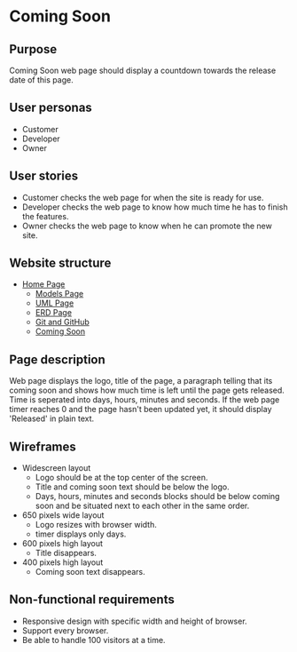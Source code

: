 # Coming Soon
## Purpose

Coming Soon web page should display a countdown towards the release date of this page.

## User personas

* Customer
* Developer
* Owner

## User stories

* Customer checks the web page for when the site is ready for use.
* Developer checks the web page to know how much time he has to finish the features.
* Owner checks the web page to know when he can promote the new site.

## Website structure

* [Home Page](../index.html)
    * [Models Page](../models/models.html)
    * [UML Page](../uml/umls.html)
    * [ERD Page](../erd/erd.html)
    * [Git and GitHub](../git/git-notes.html)
    * [Coming Soon](index.html)

## Page description

Web page displays the logo, title of the page, a paragraph telling that its coming soon and shows how much time is left until the page gets released. Time is seperated into days, hours, minutes and seconds.
If the web page timer reaches 0 and the page hasn't been updated yet, it should display 'Released' in plain text.

## Wireframes

* Widescreen layout
    * Logo should be at the top center of the screen.
    * Title and coming soon text should be below the logo.
    * Days, hours, minutes and seconds blocks should be below coming soon and be situated next to each other in the same order.
* 650 pixels wide layout
    * Logo resizes with browser width.
    * timer displays only days.
* 600 pixels high layout
    * Title disappears.
* 400 pixels high layout
    * Coming soon text disappears.

## Non-functional requirements
* Responsive design with specific width and height of browser.
* Support every browser.
* Be able to handle 100 visitors at a time.